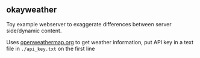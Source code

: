 ## okayweather

Toy example webserver to exaggerate differences between server side/dynamic content.

Uses [openweathermap.org](https://openweathermap.org/api) to get weather information, put API key in a text file in `./api_key.txt` on the first line
